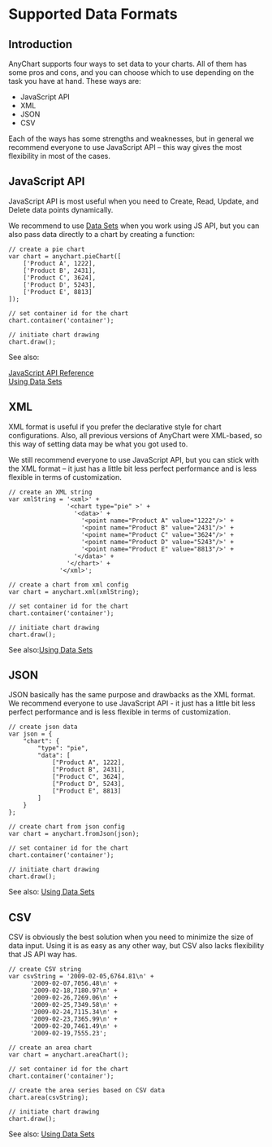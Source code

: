 # Supported Data Formats

## Introduction

AnyChart supports four ways to set data to your charts. All of them has some pros and cons, and you can choose which to use depending on the task you have at hand. These ways are:
* JavaScript API
* XML
* JSON
* CSV

Each of the ways has some strengths and weaknesses, but in general we recommend everyone to use JavaScript API – this way gives the most flexibility in most of the cases.

## JavaScript API

JavaScript API is most useful when you need to Create, Read, Update, and Delete data points dynamically. 

We recommend to use [Data Sets](./Using_Data_Sets) when you work using JS API, but you can also pass data directly to a chart by creating a function:

```
// create a pie chart
var chart = anychart.pieChart([
    ['Product A', 1222],
    ['Product B', 2431],
    ['Product C', 3624],
    ['Product D', 5243],
    ['Product E', 8813]
]);

// set container id for the chart
chart.container('container');

// initiate chart drawing
chart.draw();
```

See also:

[JavaScript API Reference](http://api.anychart.com)  
[Using Data Sets](./Using_Data_Sets)

## XML

XML format is useful if you prefer the declarative style for chart configurations. Also, all previous versions of AnyChart were XML-based, so this way of setting data may be what you got used to.  

We still recommend everyone to use JavaScript API, but you can stick with the XML format – it just has a little bit less perfect performance and is less flexible in terms of customization.

```
// create an XML string
var xmlString = '<xml>' +
                '<chart type="pie" >' +
                  '<data>' +
                    '<point name="Product A" value="1222"/>' +
                    '<point name="Product B" value="2431"/>' +
                    '<point name="Product C" value="3624"/>' +
                    '<point name="Product D" value="5243"/>' +
                    '<point name="Product E" value="8813"/>' +
                  '</data>' +
                '</chart>' +
              '</xml>';
              
// create a chart from xml config              
var chart = anychart.xml(xmlString);

// set container id for the chart
chart.container('container');

// initiate chart drawing
chart.draw();
```

See also:[Using Data Sets](./Using_Data_Sets)

## JSON

JSON basically has the same purpose and drawbacks as the XML format. We recommend everyone to use JavaScript API - it just has a little bit less perfect performance and is less flexible in terms of customization.

```
// create json data
var json = {
    "chart": {
        "type": "pie",
        "data": [
            ["Product A", 1222],
            ["Product B", 2431],
            ["Product C", 3624],
            ["Product D", 5243],
            ["Product E", 8813]
        ]
    }
};

// create chart from json config              
var chart = anychart.fromJson(json);

// set container id for the chart
chart.container('container');

// initiate chart drawing
chart.draw();
```

See also: [Using Data Sets](./Using_Data_Sets)

## CSV  

CSV is obviously the best solution when you need to minimize the size of data input. Using it is as easy as any other way, but CSV also lacks flexibility that JS API way has.

```
// create CSV string
var csvString = '2009-02-05,6764.81\n' +
      '2009-02-07,7056.48\n' +
      '2009-02-18,7180.97\n' +
      '2009-02-26,7269.06\n' +
      '2009-02-25,7349.58\n' +
      '2009-02-24,7115.34\n' +
      '2009-02-23,7365.99\n' +
      '2009-02-20,7461.49\n' +
      '2009-02-19,7555.23';
      
// create an area chart      
var chart = anychart.areaChart();

// set container id for the chart
chart.container('container');

// create the area series based on CSV data
chart.area(csvString);

// initiate chart drawing
chart.draw();
```

See also:  [Using Data Sets](./Using_Data_Sets)